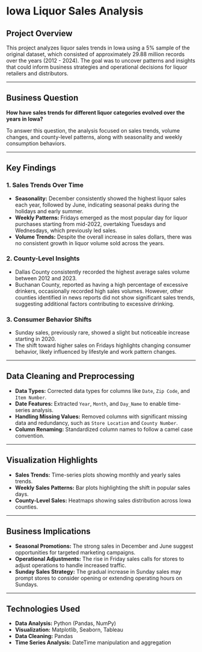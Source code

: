 # Iowa Liquor Sales Analysis

## **Project Overview**
This project analyzes liquor sales trends in Iowa using a 5% sample of the original dataset, which consisted of approximately 29.88 million records over the years (2012 - 2024). The goal was to uncover patterns and insights that could inform business strategies and operational decisions for liquor retailers and distributors.

---

## **Business Question**
**How have sales trends for different liquor categories evolved over the years in Iowa?**

To answer this question, the analysis focused on sales trends, volume changes, and county-level patterns, along with seasonality and weekly consumption behaviors.

---

## **Key Findings**

### **1. Sales Trends Over Time**
- **Seasonality:** December consistently showed the highest liquor sales each year, followed by June, indicating seasonal peaks during the holidays and early summer.
- **Weekly Patterns:** Fridays emerged as the most popular day for liquor purchases starting from mid-2022, overtaking Tuesdays and Wednesdays, which previously led sales.
- **Volume Trends:** Despite the overall increase in sales dollars, there was no consistent growth in liquor volume sold across the years.

### **2. County-Level Insights**
- Dallas County consistently recorded the highest average sales volume between 2012 and 2023.
- Buchanan County, reported as having a high percentage of excessive drinkers, occasionally recorded high sales volumes. However, other counties identified in news reports did not show significant sales trends, suggesting additional factors contributing to excessive drinking.

### **3. Consumer Behavior Shifts**
- Sunday sales, previously rare, showed a slight but noticeable increase starting in 2020.
- The shift toward higher sales on Fridays highlights changing consumer behavior, likely influenced by lifestyle and work pattern changes.

---

## **Data Cleaning and Preprocessing**
- **Data Types:** Corrected data types for columns like `Date`, `Zip Code`, and `Item Number`.
- **Date Features:** Extracted `Year`, `Month`, and `Day_Name` to enable time-series analysis.
- **Handling Missing Values:** Removed columns with significant missing data and redundancy, such as `Store Location` and `County Number`.
- **Column Renaming:** Standardized column names to follow a camel case convention.

---

## **Visualization Highlights**
- **Sales Trends:** Time-series plots showing monthly and yearly sales trends.
- **Weekly Sales Patterns:** Bar plots highlighting the shift in popular sales days.
- **County-Level Sales:** Heatmaps showing sales distribution across Iowa counties.

---

## **Business Implications**
- **Seasonal Promotions:** The strong sales in December and June suggest opportunities for targeted marketing campaigns.
- **Operational Adjustments:** The rise in Friday sales calls for stores to adjust operations to handle increased traffic.
- **Sunday Sales Strategy:** The gradual increase in Sunday sales may prompt stores to consider opening or extending operating hours on Sundays.

---

## **Technologies Used**
- **Data Analysis:** Python (Pandas, NumPy)
- **Visualization:** Matplotlib, Seaborn, Tableau
- **Data Cleaning:** Pandas
- **Time Series Analysis:** DateTime manipulation and aggregation
